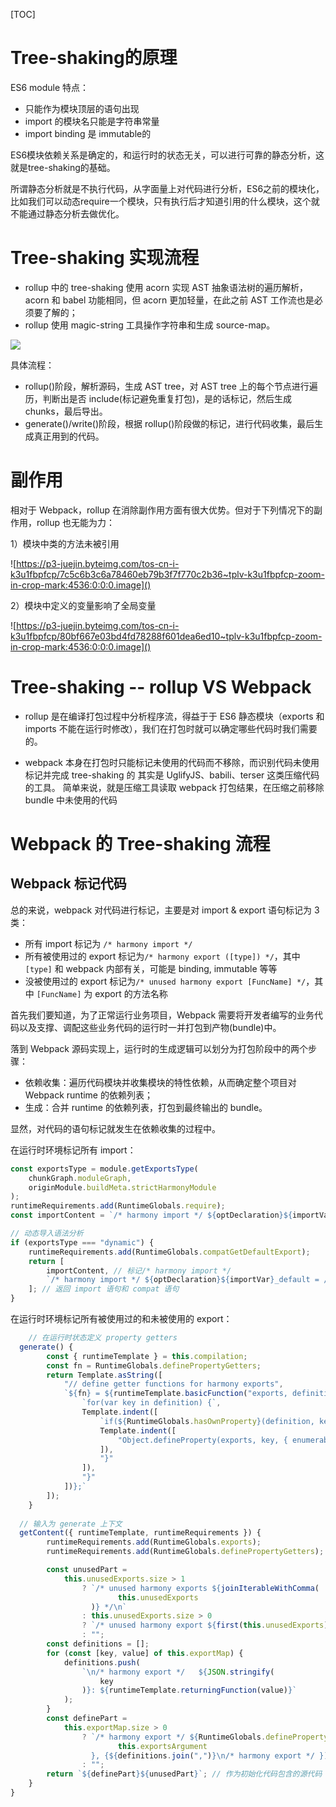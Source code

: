 [TOC]

# Tree-shaking的原理

ES6 module 特点：
- 只能作为模块顶层的语句出现
- import 的模块名只能是字符串常量
- import binding 是 immutable的

ES6模块依赖关系是确定的，和运行时的状态无关，可以进行可靠的静态分析，这就是tree-shaking的基础。

所谓静态分析就是不执行代码，从字面量上对代码进行分析，ES6之前的模块化，比如我们可以动态require一个模块，只有执行后才知道引用的什么模块，这个就不能通过静态分析去做优化。



# Tree-shaking 实现流程

- rollup 中的 tree-shaking 使用 acorn 实现 AST 抽象语法树的遍历解析，acorn 和 babel 功能相同，但 acorn 更加轻量，在此之前 AST 工作流也是必须要了解的；
- rollup 使用 magic-string 工具操作字符串和生成 source-map。

![](https://p3-juejin.byteimg.com/tos-cn-i-k3u1fbpfcp/86918b66717d47c8b99cf5d2631d8be2~tplv-k3u1fbpfcp-zoom-1.image)

具体流程：
- rollup()阶段，解析源码，生成 AST tree，对 AST tree 上的每个节点进行遍历，判断出是否 include(标记避免重复打包)，是的话标记，然后生成 chunks，最后导出。
- generate()/write()阶段，根据 rollup()阶段做的标记，进行代码收集，最后生成真正用到的代码。



# 副作用

相对于 Webpack，rollup 在消除副作用方面有很大优势。但对于下列情况下的副作用，rollup 也无能为力：

1）模块中类的方法未被引用

![https://p3-juejin.byteimg.com/tos-cn-i-k3u1fbpfcp/7c5c6b3c6a78460eb79b3f7f770c2b36~tplv-k3u1fbpfcp-zoom-in-crop-mark:4536:0:0:0.image]()

 2）模块中定义的变量影响了全局变量

![https://p3-juejin.byteimg.com/tos-cn-i-k3u1fbpfcp/80bf667e03bd4fd78288f601dea6ed10~tplv-k3u1fbpfcp-zoom-in-crop-mark:4536:0:0:0.image]()



# Tree-shaking -- rollup VS Webpack

- rollup 是在编译打包过程中分析程序流，得益于于 ES6 静态模块（exports 和 imports 不能在运行时修改），我们在打包时就可以确定哪些代码时我们需要的。

- webpack 本身在打包时只能标记未使用的代码而不移除，而识别代码未使用标记并完成 tree-shaking 的 其实是 UglifyJS、babili、terser 这类压缩代码的工具。
  简单来说，就是压缩工具读取 webpack 打包结果，在压缩之前移除 bundle 中未使用的代码



# Webpack 的 Tree-shaking 流程

## Webpack 标记代码
总的来说，webpack 对代码进行标记，主要是对 import & export 语句标记为 3 类：

- 所有 import 标记为 `/* harmony import */`
- 所有被使用过的 export 标记为`/* harmony export ([type]) */`，其中` [type]` 和 webpack 内部有关，可能是 binding, immutable 等等
- 没被使用过的 export 标记为`/* unused harmony export [FuncName] */`，其中 `[FuncName]` 为 export 的方法名称

首先我们要知道，为了正常运行业务项目，Webpack 需要将开发者编写的业务代码以及支撑、调配这些业务代码的运行时一并打包到产物(bundle)中。

落到 Webpack 源码实现上，运行时的生成逻辑可以划分为打包阶段中的两个步骤：

- 依赖收集：遍历代码模块并收集模块的特性依赖，从而确定整个项目对 Webpack runtime 的依赖列表；
- 生成：合并 runtime 的依赖列表，打包到最终输出的 bundle。

显然，对代码的语句标记就发生在依赖收集的过程中。

在运行时环境标记所有 import：
```javascript
const exportsType = module.getExportsType(
	chunkGraph.moduleGraph,
	originModule.buildMeta.strictHarmonyModule
);
runtimeRequirements.add(RuntimeGlobals.require);
const importContent = `/* harmony import */ ${optDeclaration}${importVar} = __webpack_require__(${moduleId});\n`;

// 动态导入语法分析
if (exportsType === "dynamic") {
	runtimeRequirements.add(RuntimeGlobals.compatGetDefaultExport);
	return [
		importContent, // 标记/* harmony import */
		`/* harmony import */ ${optDeclaration}${importVar}_default = /*#__PURE__*/${RuntimeGlobals.compatGetDefaultExport}(${importVar});\n` // 通过 /*#__PURE__*/ 注释可以告诉 webpack 一个函数调用是无副作用的
	]; // 返回 import 语句和 compat 语句
}
```

在运行时环境标记所有被使用过的和未被使用的 export：
```js
	// 在运行时状态定义 property getters
  generate() {
		const { runtimeTemplate } = this.compilation;
		const fn = RuntimeGlobals.definePropertyGetters;
		return Template.asString([
			"// define getter functions for harmony exports",
			`${fn} = ${runtimeTemplate.basicFunction("exports, definition", [
				`for(var key in definition) {`,
				Template.indent([
					`if(${RuntimeGlobals.hasOwnProperty}(definition, key) && !${RuntimeGlobals.hasOwnProperty}(exports, key)) {`,
					Template.indent([
						"Object.defineProperty(exports, key, { enumerable: true, get: definition[key] });"
					]),
					"}"
				]),
				"}"
			])};`
		]);
	}
  
  // 输入为 generate 上下文
  getContent({ runtimeTemplate, runtimeRequirements }) {
		runtimeRequirements.add(RuntimeGlobals.exports);
		runtimeRequirements.add(RuntimeGlobals.definePropertyGetters);

		const unusedPart =
			this.unusedExports.size > 1
				? `/* unused harmony exports ${joinIterableWithComma(
						this.unusedExports
				  )} */\n`
				: this.unusedExports.size > 0
				? `/* unused harmony export ${first(this.unusedExports)} */\n`
				: "";
		const definitions = [];
		for (const [key, value] of this.exportMap) {
			definitions.push(
				`\n/* harmony export */   ${JSON.stringify(
					key
				)}: ${runtimeTemplate.returningFunction(value)}`
			);
		}
		const definePart =
			this.exportMap.size > 0
				? `/* harmony export */ ${RuntimeGlobals.definePropertyGetters}(${
						this.exportsArgument
				  }, {${definitions.join(",")}\n/* harmony export */ });\n`
				: "";
		return `${definePart}${unusedPart}`; // 作为初始化代码包含的源代码
	}
}
```

